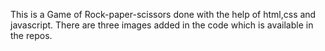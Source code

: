 This is a Game of Rock-paper-scissors done with the help of html,css and javascript.
There are three images added in the code which is available in the repos.

